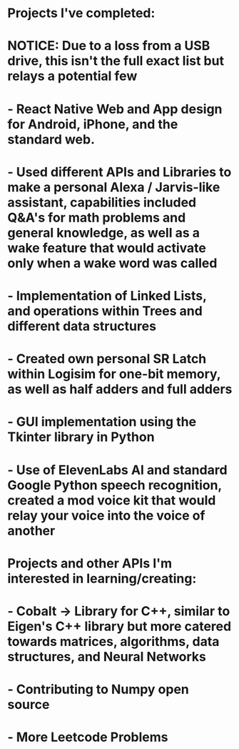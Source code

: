 # Projects I've completed: 
# NOTICE: Due to a loss from a USB drive, this isn't the full exact list but relays a potential few

# - React Native Web and App design for Android, iPhone, and the standard web.
# - Used different APIs and Libraries to make a personal Alexa / Jarvis-like assistant, capabilities included Q&A's for math problems and general knowledge, as well as a wake feature that would activate only when a wake word was called
# - Implementation of Linked Lists, and operations within Trees and different data structures
# - Created own personal SR Latch within Logisim for one-bit memory, as well as half adders and full adders
# - GUI implementation using the Tkinter library in Python
# - Use of ElevenLabs AI and standard Google Python speech recognition, created a mod voice kit that would relay your voice into the voice of another

# Projects and other APIs I'm interested in learning/creating:
# - Cobalt -> Library for C++, similar to Eigen's C++ library but more catered towards matrices, algorithms, data structures, and Neural Networks
# - Contributing to Numpy open source
# - More Leetcode Problems
